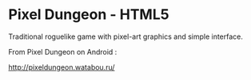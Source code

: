 Pixel Dungeon - HTML5
=============

Traditional roguelike game with pixel-art graphics and simple interface.

From Pixel Dungeon on Android :

http://pixeldungeon.watabou.ru/
